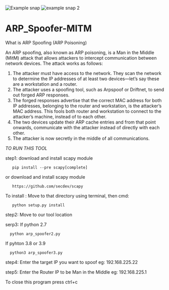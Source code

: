 ![Example snap](https://user-images.githubusercontent.com/87687240/127433533-16635c73-fe5c-4df7-95c2-03d13e2ee0b6.png)
![example snap 2](https://user-images.githubusercontent.com/87687240/127433553-f60aa1e0-f74b-4ce7-b2bd-149cb9321599.PNG)

# ARP_Spoofer-MITM

What is ARP Spoofing (ARP Poisoning)

An ARP spoofing, also known as ARP poisoning, is a Man in the Middle (MitM) attack that allows attackers to intercept communication between network devices. The attack works as follows:

1. The attacker must have access to the network. They scan the network to determine the IP addresses of at least two devices⁠—let’s say these are a workstation and a router. 
2. The attacker uses a spoofing tool, such as Arpspoof or Driftnet, to send out forged ARP responses. 
3. The forged responses advertise that the correct MAC address for both IP addresses, belonging to the router and workstation, is the attacker’s MAC address. This fools both router and workstation to connect to the attacker’s machine, instead of to each other.
4. The two devices update their ARP cache entries and from that point onwards, communicate with the attacker instead of directly with each other.
5. The attacker is now secretly in the middle of all communications.

*TO RUN THIS TOOL*

step1: download and install scapy module 
       
       pip install --pre scapy[complete]
 or download and install scapy module 
       
       https://github.com/secdev/scapy
 To install : Move to that directory using terminal, 
 then cmd: 
         
       python setup.py install 

step2: Move to our tool location

serp3: If python 2.7
      
      python arp_spoofer2.py   
  If pyhton 3.8 or 3.9 
      
      python3 arp_spoofer3.py
step4: Enter the target IP you want to spoof eg: 192.168.225.22 

step5: Enter the Router IP to be Man in the Middle eg: 192.168.225.1


To close this program press ctrl+c
